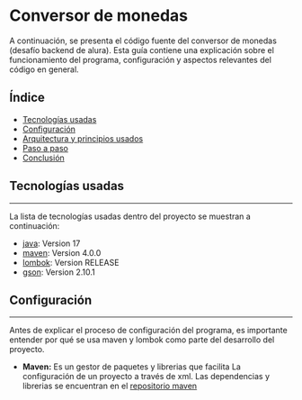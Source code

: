 # Conversor de monedas
A continuación, se presenta el código fuente del conversor de monedas (desafío backend de alura). Esta guía contiene una explicación sobre el funcionamiento del programa, configuración y aspectos relevantes del código en general.

## Índice
- [Tecnologías usadas](#tecnologias_usadas)
- [Configuración](#configuracion)
- [Arquitectura y principios usados](#arquitectura)
- [Paso a paso](#paso_paso)
- [Conclusión](#conclusion)

## Tecnologías usadas 
***
La lista de tecnologías usadas dentro del proyecto se muestran a continuación:
* [java](https://www.oracle.com/java/technologies/javase/jdk17-archive-downloads.html): Version 17
* [maven](https://www.oracle.com/java/technologies/javase/jdk17-archive-downloads.html): Version 4.0.0
* [lombok](https://mvnrepository.com/artifact/org.projectlombok/lombok): Version RELEASE
* [gson](https://mvnrepository.com/artifact/com.google.code.gson/gson/2.10.1): Version 2.10.1

## Configuración
***
Antes de explicar el proceso de configuración del programa, es importante entender por qué se usa maven y lombok como parte del desarrollo del proyecto.
- **Maven:** Es un gestor de paquetes y librerias que facilita La configuración de un proyecto a través de xml. Las dependencias y librerias se encuentran en el [repositorio maven](https://mvnrepository.com/)
